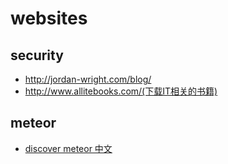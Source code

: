 # websites

## security
* http://jordan-wright.com/blog/
* http://www.allitebooks.com/(下载IT相关的书籍)

## meteor
* [discover meteor 中文](http://zh.discovermeteor.com/chapters/routing/)

